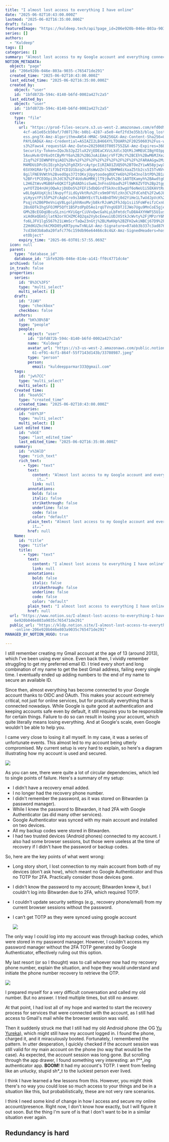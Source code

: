 ```yaml
---
title: "I almost lost access to everything I have online"
date: "2025-06-02T10:43:00.000Z"
lastmod: "2025-06-02T16:35:00.000Z"
draft: false
featuredImage: "https://kuldeep.tech/api?page_id=206e920b-046e-803a-9035-c765471de291"
series: []
authors:
  - "Kuldeep"
tags: []
categories: []
summary: "Almost lost access to my Google account and everything connected to it…."
NOTION_METADATA:
  object: "page"
  id: "206e920b-046e-803a-9035-c765471de291"
  created_time: "2025-06-02T10:43:00.000Z"
  last_edited_time: "2025-06-02T16:35:00.000Z"
  created_by:
    object: "user"
    id: "1bfd872b-594c-8140-b6fd-0002a427c2a5"
  last_edited_by:
    object: "user"
    id: "1bfd872b-594c-8140-b6fd-0002a427c2a5"
  cover:
    type: "file"
    file:
      url: "https://prod-files-secure.s3.us-west-2.amazonaws.com/efd0d95c-0b39-4e3b-b\
        4cf-a61e65cb50af/7d07178c-b0b1-4287-a5e0-4ef2fd3e35b3/blog_lost_acc_acc\
        ess.png?X-Amz-Algorithm=AWS4-HMAC-SHA256&X-Amz-Content-Sha256=UNSIGNED-\
        PAYLOAD&X-Amz-Credential=ASIAZI2LB466XYLTDUAR%2F20250603%2Fus-west-2%2F\
        s3%2Faws4_request&X-Amz-Date=20250603T005755Z&X-Amz-Expires=3600&X-Amz-\
        Security-Token=IQoJb3JpZ2luX2VjEDEaCXVzLXdlc3QtMiJHMEUCIBgYO3pp605qc8oP\
        5AxuHvArDY6xOtCByMrY6a%2BJ%2BGJoAiEAmjrVFf2RcY%2BCEh%2BwM6MJXez9KphZa2a\
        Ziqf%2FIEWNP8YqiAQI%2Bv%2F%2F%2F%2F%2F%2F%2F%2F%2F%2FARAAGgw2Mzc0MjMxOD\
        M4MDUiDPcDiIEcph2p%2Fg0ZXSrcAytpcIiRZAO1ZUQ5O%2BTOeZYiwN58pjwyXxwUEWMpW\
        6SVXH1RArfp7if3bIYCD1U1bzq2caRsWwUZnl%2BHMWdzXaaZ5tb2cs5I5TvNVvixe2gUbO\
        8gilFNE9VWth%2BvedOgs37ItOKxjUpytoodeg0UCYe6b%2Fb43nolbtPD%2B1aLQ%2FC7A\
        %2BFrtPCEOOpi3hJdC9Z%2F4UduNoMRKjlT9j0w5%2Bc1A0TEKamyh%2BAwdtgQUAX6gzpe\
        L2H6ZtWvvMGB6Fe6QKIfIgRdADhisSwmL3nFnsGhbad%2Fl9WK6ZVfO%2Bp2tgg3TO%2FJJ\
        ywYOTZQ4nUHjOQwkzjDUDo5%2FEFi5dbQGrdTSkXncO3wgUf6oNeU1i5EKAVtRugWzcmST7\
        w8LOgAXUqXjbilNvpyffiLdGyVktRu%2Fcx9m9FYUlzXn3C%2FdCehE%2F2w6J839QhFybD\
        yLHyysYPi55P%2FcAqbCro9s3ABHYEctTLk4BnOTHVj0d2YiHe1LTwUdJpVcK%2BazOJrjX\
        Psqjs%2B6P0eVniqV8LgolphhNxoMvjb8krRJuW%2FhJdp1siiSFoWFeifzCxnU9SSmkqO%\
        2Bs6DTkIhgSFOJMP5Qft1B5PzdPpD5Ao1rqUTVngUEDTJIJWo7Ugu9MnCoE5gjexuBViWMJ\
        GM%2BcEGOqUBcuSLznirKViGgrCiUVxQwcGahLyLbFmtdcTuD8A4XYHWFS5U1usS6gncCeC\
        xLHdKeQEmSjlatN2orXCHZMC4Q2qa2VybcEewuiUDJXStkJcWvty%2FjMPzrY6MKA1cx%2F\
        fo6LJFV1lgS567h21LWmScrTaQw23nGtj%2BLMaKHp%2BZFH2wkiNBCj67D9%2FNoIYCOBl\
        Z2HdKUZkchkCMXD05yKRTpynwTnNL&X-Amz-Signature=07abb3b337c3ad876746f4f45\
        7cd3b03b8a0a20fafc776c159db96e64466c8c4&X-Amz-SignedHeaders=host&x-id=G\
        etObject"
      expiry_time: "2025-06-03T01:57:55.069Z"
  icon: null
  parent:
    type: "database_id"
    database_id: "1bfe920b-046e-814e-a141-ff0c4771dc4e"
  archived: false
  in_trash: false
  properties:
    series:
      id: "B%3C%3FS"
      type: "multi_select"
      multi_select: []
    draft:
      id: "JiWU"
      type: "checkbox"
      checkbox: false
    authors:
      id: "bK%3B%5B"
      type: "people"
      people:
        - object: "user"
          id: "1bfd872b-594c-8140-b6fd-0002a427c2a5"
          name: "Kuldeep"
          avatar_url: "https://s3-us-west-2.amazonaws.com/public.notion-static.com/f47eb9\
            61-ef91-4cf1-864f-55f7143d143b/33708987.jpeg"
          type: "person"
          person:
            email: "kuldeepparmar333@gmail.com"
    tags:
      id: "jw%7CC"
      type: "multi_select"
      multi_select: []
    Created time:
      id: "koa%5C"
      type: "created_time"
      created_time: "2025-06-02T10:43:00.000Z"
    categories:
      id: "nbY%3F"
      type: "multi_select"
      multi_select: []
    Last edited time:
      id: "vbGE"
      type: "last_edited_time"
      last_edited_time: "2025-06-02T16:35:00.000Z"
    summary:
      id: "x%3AlD"
      type: "rich_text"
      rich_text:
        - type: "text"
          text:
            content: "Almost lost access to my Google account and everything connected to
              it…."
            link: null
          annotations:
            bold: false
            italic: false
            strikethrough: false
            underline: false
            code: false
            color: "default"
          plain_text: "Almost lost access to my Google account and everything connected to
            it…."
          href: null
    Name:
      id: "title"
      type: "title"
      title:
        - type: "text"
          text:
            content: "I almost lost access to everything I have online"
            link: null
          annotations:
            bold: false
            italic: false
            strikethrough: false
            underline: false
            code: false
            color: "default"
          plain_text: "I almost lost access to everything I have online"
          href: null
  url: "https://www.notion.so/I-almost-lost-access-to-everything-I-have-online-20\
    6e920b046e803a9035c765471de291"
  public_url: "https://kldp.notion.site/I-almost-lost-access-to-everything-I-have\
    -online-206e920b046e803a9035c765471de291"
MANAGED_BY_NOTION_HUGO: true

---
```



I still remember creating my Gmail account at the age of 13 (around 2013), which I've been using ever since. Even back then, I vividly remember struggling to get my preferred email ID. I tried every short and long combination of my name to get the best Gmail address, failing every single time. I eventually ended up adding numbers to the end of my name to secure an available ID.


Since then, almost everything has become connected to your Google account thanks to OIDC and OAuth. This makes your account extremely critical, not just for online services, but for practically everything that is connected nowadays. While Google is quite good at authentication and keeping accounts safe even by default, it still requires you to be responsible for certain things. Failure to do so can result in losing your account, which quite literally means losing everything. And at Google's scale, even Google wouldn't be able to help you.


I came very close to losing it all myself. In my case, it was a series of unfortunate events. This almost led to my account being utterly compromised. My current setup is very hard to explain, so here's a diagram illustrating how my account is used and secured.


![](https://kuldeep.tech/api?block_id=206e920b-046e-80e4-b479-c432a8509b2a)


As you can see, there were quite a lot of circular dependencies, which led to single points of failure. Here's a summary of my setup:

- I didn't have a recovery email added.
- I no longer had the recovery phone number.
- I didn't remember the password, as it was stored on Bitwarden (a password manager).
- While I knew the password to Bitwarden, it had 2FA with Google Authenticator (as did many other services).
- Google Authenticator was synced with my main account and installed on two devices.
- All my backup codes were stored in Bitwarden.
- I had two trusted devices (Android phones) connected to my account. I also had some browser sessions, but those were useless at the time of recovery if I didn't have the password or backup codes.

So, here are the key points of what went wrong:

- Long story short, I lost connection to my main account from both of my devices (don't ask how), which meant no Google Authenticator and thus no TOTP for 2FA. Practically consider those devices gone.
- I didn't know the password to my account; Bitwarden knew it, but I couldn't log into Bitwarden due to 2FA, which required TOTP.
- I couldn't update security settings (e.g., recovery phone/email) from my current browser sessions without the password.
- I can’t get TOTP as they were synced using google account

	![](https://kuldeep.tech/api?block_id=206e920b-046e-80fd-9f33-c1e6b71beffc)


The only way I could log into my account was through backup codes, which were stored in my password manager. However, I couldn't access my password manager without the 2FA TOTP generated by Google Authenticator, effectively ruling out this option.


My last resort (or so I thought) was to call whoever now had my recovery phone number, explain the situation, and hope they would understand and initiate the phone number recovery to retrieve the OTP.


![](https://kuldeep.tech/api?block_id=206e920b-046e-80e8-b814-daee416f194f)


I prepared myself for a very difficult conversation and called my old number. But no answer. I tried multiple times, but still no answer.


At that point, I had lost all of my hope and wanted to start the recovery process for services that were connected with the account, as I still had access to Gmail's mail while the browser session was valid.


Then it suddenly struck me that I still had my old Android phone (the OG [Yu Yureka](https://www.gsmarena.com/yu_yureka-6987.php)), which might still have my account logged in. I found the phone, charged it, and it miraculously booted. Fortunately, I remembered the pattern. In utter desperation, I quickly checked if the account session was still valid for my main account on the phone (no way that would be the case). As expected, the account session was long gone. But scrolling through the app drawer, I found something very interesting: an f**_ing authenticator app. __**BOOM!**__ It had my account's TOTP. I went from feeling like an unlucky, stupid sh*_t to the luckiest person ever lived.


I think I have learned a few lessons from this. However, you might think there's no way you could lose so much access to your things and be in a situation like this, but probabilistically, these are not very rare scenarios.


I think I need some kind of change in how I access and secure my online account/presence. Right now, I don't know how exactly, but I will figure it out soon. But the thing I'm sure of is that I don't want to be in a similar situation ever again.


## Redundancy is hard

